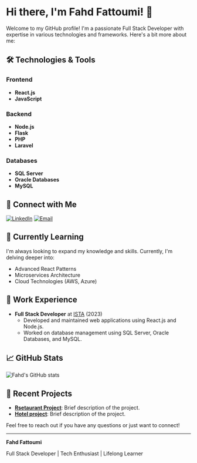 # Hi there, I'm Fahd Fattoumi! 👋

Welcome to my GitHub profile! I'm a passionate Full Stack Developer with expertise in various technologies and frameworks. Here's a bit more about me:

## 🛠️ Technologies & Tools

### Frontend
- **React.js**
- **JavaScript**

### Backend
- **Node.js**
- **Flask**
- **PHP**
- **Laravel**

### Databases
- **SQL Server**
- **Oracle Databases**
- **MySQL**

## 🔗 Connect with Me
[![LinkedIn](https://img.shields.io/badge/LinkedIn-blue?style=for-the-badge&logo=linkedin)](https://www.linkedin.com/in/fahdfattoumi)
[![Email](https://img.shields.io/badge/Email-D14836?style=for-the-badge&logo=gmail&logoColor=white)](mailto:fattoumifahd@gmail.com)

## 🌱 Currently Learning
I'm always looking to expand my knowledge and skills. Currently, I'm delving deeper into:
- Advanced React Patterns
- Microservices Architecture
- Cloud Technologies (AWS, Azure)

## 💼 Work Experience
- **Full Stack Developer** at [ISTA](https://your-company-website.com) (2023)
  - Developed and maintained web applications using React.js and Node.js.
  - Worked on database management using SQL Server, Oracle Databases, and MySQL.


## 📈 GitHub Stats
![Fahd's GitHub stats](https://github-readme-stats.vercel.app/api?username=fattoumifahd&show_icons=true&theme=radical)

## 📝 Recent Projects
- **[Rsetaurant Project](https://github.com/fattoumifahd/PFA)**: Brief description of the project.
- **[Hotel project](https://github.com/fattoumifahd/PFF)**: Brief description of the project.


Feel free to reach out if you have any questions or just want to connect!

---

**Fahd Fattoumi**

Full Stack Developer | Tech Enthusiast | Lifelong Learner

